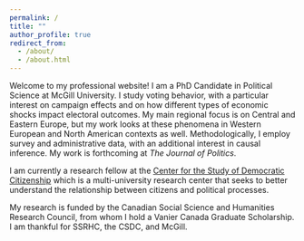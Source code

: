 ```yaml
---
permalink: /
title: ""
author_profile: true
redirect_from: 
  - /about/
  - /about.html
---
```


Welcome to my professional website! I am a PhD Candidate in Political Science at McGill University. I study voting behavior, with a particular interest on campaign effects and on how different types of economic shocks impact electoral outcomes. My main regional focus is on Central and Eastern Europe, but my work looks at these phenomena in Western European and North American contexts as well. Methodologically, I employ survey and administrative data, with an additional interest in causal inference. My work is forthcoming at <em> The Journal of Politics</em>.

I am currently a research fellow at the [Center for the Study of Democratic Citizenship](https://www.mcgill.ca/csdc-cecd/) which is a multi-university research center that seeks to better understand the relationship between citizens and political processes.

My research is funded by the Canadian Social Science and Humanities Research Council, from whom I hold a Vanier Canada Graduate Scholarship. I am thankful for SSRHC, the CSDC, and McGill.